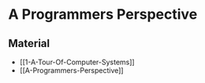 # A Programmers Perspective

## Material

- [[1-A-Tour-Of-Computer-Systems]]
- [[A-Programmers-Perspective]]

